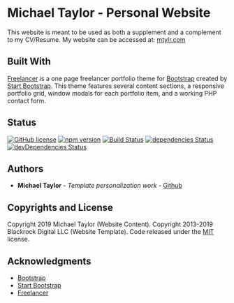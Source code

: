 # Michael Taylor - Personal Website

This website is meant to be used as both a supplement and a complement to my CV/Resume. My website can be accessed at: [mtylr.com](mtylr.com)

## Built With

[Freelancer](http://startbootstrap.com/template-overviews/freelancer/) is a one page freelancer portfolio theme for [Bootstrap](http://getbootstrap.com/) created by [Start Bootstrap](http://startbootstrap.com/). This theme features several content sections, a responsive portfolio grid, window modals for each portfolio item, and a working PHP contact form.

## Status

[![GitHub license](https://img.shields.io/badge/license-MIT-blue.svg)](https://raw.githubusercontent.com/BlackrockDigital/startbootstrap-freelancer/master/LICENSE)
[![npm version](https://img.shields.io/npm/v/startbootstrap-freelancer.svg)](https://www.npmjs.com/package/startbootstrap-freelancer)
[![Build Status](https://travis-ci.org/BlackrockDigital/startbootstrap-freelancer.svg?branch=master)](https://travis-ci.org/BlackrockDigital/startbootstrap-freelancer)
[![dependencies Status](https://david-dm.org/BlackrockDigital/startbootstrap-freelancer/status.svg)](https://david-dm.org/BlackrockDigital/startbootstrap-freelancer)
[![devDependencies Status](https://david-dm.org/BlackrockDigital/startbootstrap-freelancer/dev-status.svg)](https://david-dm.org/BlackrockDigital/startbootstrap-freelancer?type=dev)

## Authors

* **Michael Taylor** - *Template personalization work* - [Github](https://github.com/mike-taylor99)

## Copyrights and License

Copyright 2019 Michael Taylor (Website Content). Copyright 2013-2019 Blackrock Digital LLC (Website Template). Code released under the [MIT](https://github.com/BlackrockDigital/startbootstrap-freelancer/blob/gh-pages/LICENSE) license.

## Acknowledgments

* [Bootstrap](http://getbootstrap.com/) 
* [Start Bootstrap](http://startbootstrap.com/)
* [Freelancer](http://startbootstrap.com/template-overviews/freelancer/)
